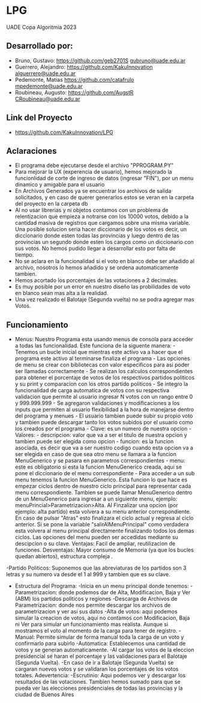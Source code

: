# LPG
UADE Copa Algoritmia 2023

## Desarrollado por:
- Bruno, Gustavo: https://github.com/geb2701S gubruno@uade.edu.ar
- Guerrero, Alejandro: https://github.com/KakuInnovation alguerrero@uade.edu.ar
- Pedemonte, Matias https://github.com/catafrulo mpedemonte@uade.edu.ar
- Roubineau, Augusto: https://github.com/AugstR CRoubineau@uade.edu.ar

## Link del Proyecto
- https://github.com/KakuInnovation/LPG

## Aclaraciones
- El programa debe ejecutarse desde el archivo "PPROGRAM.PY"
- Para mejorar la UX (experencia de usuario), hemos mejorado la funcionlidad de corte de ingreso de datos (ingresar "FIN"), por un menu dinamico y amigable para el usuario
- En Archivos Generados ya se encuentrar los archivos de salida solicitados, y en caso de querer generarlos estos se veran en la carpeta del proyecto en la carpeta db
- Al no usar librerias y ni objetos contamos con un problema de relentizacion que empieza a notrarse con los 10000 votos, debido a la cantidad masiva de registros que cargamos sobre una misma variable. Una posible solucion seria hacer diccionario de los votos es decir, un diccionario donde esten todas las provincias y luego dentro de las provincias un segundo donde esten los cargos como un diccionario con sus votos. No hemos pudido llegar a desarrollar esto por falta de tiempo.
- No se aclara en la funcionalidad si el voto en blanco debe ser añadido al archivo, nosotros lo hemos añadido y se ordena automaticamente tambien.
- Hemos acortado los porcentajes de las votaciones a 2 decimales.
- Es muy posible por un error en nuestro diseño las probilidades de voto en blanco sean mas alta a la realidad.
- Una vez realizado el Balotaje (Segunda vuelta) no se podra agregar mas Votos.

## Funcionamiento
- Menus: Nuestro Programa esta usando menus de consola para acceder a todas las funcionalidad. 
    Este funciona de la siguente manera:
        - Tenemos un bucle inicial que mientras este activo va a hacer que el programa este activo al terminarse finaliza el programa
        - Las opciones de menu se crear con bibliotecas con valor especificos para asi poder ser llamadas correctamente
        - Se realizan los calculos correspondientes para obtener el porcentaje de votos de los respectivos partidos politicos y su print y comparacion con los otros partido politicos
        - Se integro la funcionalidad de carga automatica de votos con su respectiva validacion que permite al usuario ingresar N votos con un rango entre 0 y 999.999.999
        - Se agregaron validaciones y modificaciones a los inputs que permiten al usuario flexibilidad a la hora de manejarse dentro del programa y menues
        - El usuario tambien puede subir su propio voto y tambien puede descargar tanto los votos subidos por el usuario como los creados por el programa
            - Clave: es un numero de nuestra opcion
            - Valores:
                - descripcion: valor que va a ser el titulo de nuestra opcion y tambien puede ser elegida como opcion
                - funcion: es la funcion asociada, es decir que va a ser nuestro codigo cuando esta opcion va a ser elegida en caso de que sea otro menu se llamara a la funcion MenuGenerico y se pasara en parametros correspondientes
                - menu: este es obligatorio si esta la funcion MenuGenerico creada, aqui se pone el diccionario de el menu correspondiente
        - Para acceder a un sub menu tenemos la funcion MenuGenerico. Esta funcion lo que hace es empezar ciclos dentro de nuestro ciclo principal para representar cada menu correspondiente. Tambien se puede llamar MenuGenerico dentro de un MenuGenerico para ingresar a un siguiente menu, ejemplo: menuPrincial>Parametrizacion>Alta. Al Finzalizar una opcion (por ejemplo: alta partido) esta volvera a su menu anterior correspondiente. En caso de pulsar "Atras" esto finalizara el ciclo actual y regresa al ciclo anterior. Si se pone la variable "salirAlMenuPrincipal" como verdadera esta volvera al menu principal directamente finalizando todos los demas ciclos.
    Las opciones del menu pueden ser accedidas mediante su descipcion o su clave.
    Ventajas: Facil de ampliar, reutilizacion de funciones.
    Desventajas: Mayor consumo de Memoria (ya que los bucles quedan abiertos), estructura compleja .

-Partido Politicos: Suponemos que las abreviaturas de los partidos son 3 letras y su numero va desde el 1 al 999 y tambien que es su clave.

- Estructura del Programa:
    -Inicia en un menu principal donde tenemos:
        -Parametrizacion: donde podemos dar de Alta, Modificacion, Baja y Ver (ABM) los partidos politicos y regiones
        -Descarga de Archivos de Parametrizacion: donde nos permite descargar los archivos de parametrizacion y ver asi sus datos
        -Alta de votos: aqui podemos simular la creacion de votos, aqui no contamos con Modificacion, Baja ni Ver para simular un funcionamiento mas realista. Aunque si mostramos el voto al momento de la carga para tener de registro.
            -Manual: Permite simular de forma manual toda la carga de un voto y confirmarlo para subirlo
            -Automatica: Establecemos una cantidad de votos y se generan automaticamente. 
        -Al cargar los votos de la eleccion presidencial se haran el porcentaje y las validaciones para el Balotaje (Segunda Vuelta).
        -En caso de ir a Balotaje (Segunda Vuelta) se cargaran nuevos votos y se validaran los porcentajes de los votos totales.
            Adevertencia: 
        -Escrutinio: Aqui podemos ver y descargar los resultados de las votaciones. Tambien hemos sumado para que se pueda ver las elecciones presidenciales de todas las provincias y la ciudad de Buenos Aires
